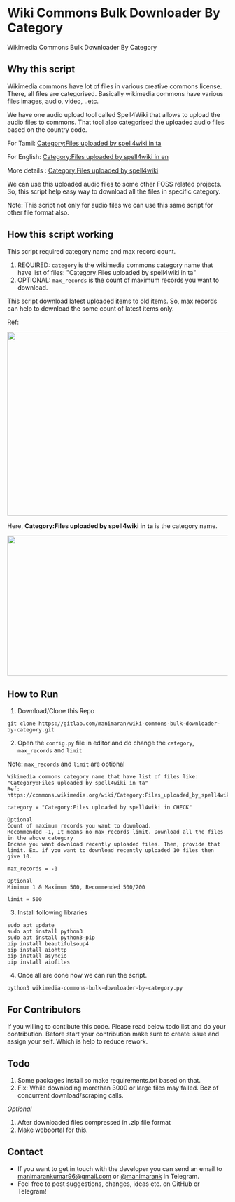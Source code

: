 # Wiki Commons Bulk Downloader By Category

Wikimedia Commons Bulk Downloader By Category


## Why this script
Wikimedia commons have lot of files in various creative commons license. There, all files are categorised.
Basically wikimedia commons have various files images, audio, video, ..etc.

We have one audio upload tool called Spell4Wiki that allows to upload the audio files to commons. That tool also categorised the uploaded audio files based on the country code.

For Tamil: [Category:Files uploaded by spell4wiki in ta](https://commons.wikimedia.org/wiki/Category:Files_uploaded_by_spell4wiki_in_ta)

For English: [Category:Files uploaded by spell4wiki in en](https://commons.wikimedia.org/wiki/Category:Files_uploaded_by_spell4wiki_in_en)

More details : [Category:Files uploaded by spell4wiki](https://commons.wikimedia.org/wiki/Category:Files_uploaded_by_spell4wiki)

We can use this uploaded audio files to some other FOSS related projects. 
So, this script help easy way to download all the files in specific category.

Note: This script not only for audio files we can use this same script for other file format also.


## How this script working
This script required category name and max record count. 

1. REQUIRED: `category` is the wikimedia commons category name that have list of files: "Category:Files uploaded by spell4wiki in ta"
2. OPTIONAL: `max_records` is the count of maximum records you want to download.

This script download latest uploaded items to old items. So, max records can help to download the some count of latest items only.

Ref: 

<img src="https://gitlab.com/manimaran/wiki-commons-bulk-downloader-by-category/-/raw/main/files/wikimedia_commons_category_page_ex.png" width="820px" height="420px"></img>

Here, **Category:Files uploaded by spell4wiki in ta** is the category name.

<img src="https://gitlab.com/manimaran/wiki-commons-bulk-downloader-by-category/-/raw/main/files/wikimedia_commons_download_script.png" width="820px" height="320px"></img>

## How to Run


1. Download/Clone this Repo
```
git clone https://gitlab.com/manimaran/wiki-commons-bulk-downloader-by-category.git 
```
2. Open the `config.py` file in editor and do change the `category`, `max_records` and `limit`

Note: `max_records` and `limit` are optional 
```
Wikimedia commons category name that have list of files like: "Category:Files uploaded by spell4wiki in ta"
Ref: https://commons.wikimedia.org/wiki/Category:Files_uploaded_by_spell4wiki
```
`category = "Category:Files uploaded by spell4wiki in CHECK"`

```
Optional
Count of maximum records you want to download. 
Recommended -1, It means no max_records limit. Download all the files in the above category
Incase you want download recently uploaded files. Then, provide that limit. Ex. if you want to download recently uploaded 10 files then give 10.
```
`max_records = -1`

```
Optional
Minimum 1 & Maximum 500, Recommended 500/200
```
`limit = 500`

3. Install following libraries 
```
sudo apt update
sudo apt install python3
sudo apt install python3-pip
pip install beautifulsoup4
pip install aiohttp
pip install asyncio
pip install aiofiles
```
4. Once all are done now we can run the script.

```shell
python3 wikimedia-commons-bulk-downloader-by-category.py
```

## For Contributors
If you willing to contibute this code. Please read below todo list and do your contribution. Before start your contribution make sure to create issue and assign your self. Which is help to reduce rework.

## Todo
1. Some packages install so make requirements.txt based on that.
2. Fix: While downloding morethan 3000 or large files may failed. Bcz of concurrent download/scraping calls.

*Optional*
1. After downloaded files compressed in .zip file format
2. Make webportal for this.

## Contact 
* If you want to get in touch with the developer you can send an email to <a href="mailto:manimarankumar96@gmail.com">manimarankumar96@gmail.com</a> or [@manimarank](https://t.me/manimaran_k) in Telegram.
* Feel free to post suggestions, changes, ideas etc. on GitHub or Telegram!
